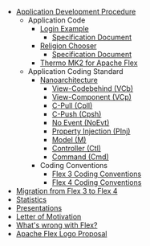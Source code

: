   * [Application Development Procedure](ApplicationDevelopmentProcedure.md)
    * Application Code
      * [Login Example](LoginExample.md)
        * [Specification Document](LoginExampleFeatureSpec.md)
      * [Religion Chooser](ReligionChooser.md)
        * [Specification Document](ReligionChooserFeatureSpec.md)
      * [Thermo MK2 for Apache Flex](ThermoMK2.md)
    * Application Coding Standard
      * [Nanoarchitecture](Nanoarchitecture.md)
        * [View-Codebehind (VCb)](NanoarchitectureVCb.md)
        * [View-Component (VCp)](NanoarchitectureVCb.md)
        * [C-Pull (Cpll)](NanoarchitectureCpll.md)
        * [C-Push (Cpsh)](NanoarchitectureCpsh.md)
        * [No Event (NoEvt)](NanoarchitectureNoEvt.md)
        * [Property Injection (PInj)](NanoarchitecturePInj.md)
        * [Model (M)](NanoarchitectureM.md)
        * [Controller (Ctl)](NanoarchitectureCtl.md)
        * [Command (Cmd)](NanoarchitectureCmd.md)
      * Coding Conventions
        * [Flex 3 Coding Conventions](Flex3CodingConventions.md)
        * [Flex 4 Coding Conventions](Flex4CodingConventions.md)
  * [Migration from Flex 3 to Flex 4](MigrationFromFlex3ToFlex4.md)
  * [Statistics](Statistics.md)
  * [Presentations](Presentations.md)
  * [Letter of Motivation](LetterOfMotivation.md)
  * [What's wrong with Flex?](WhatsWrongWithFlex.md)
  * [Apache Flex Logo Proposal](ApacheFlexLogoProposal.md)